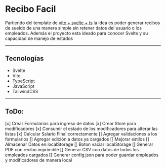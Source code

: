 # Recibo Facil

Partiendo del template de [vite + svelte + ts](https://vitejs.dev/guide/) la idea es poder generar recibos de sueldo de una manera simple sin retener datos del usuario o los empleados. Además el proyecto esta ideado para conocer Svelte y su capacidad de manejo de estados

---

## Tecnologías

- Svelte
- Vite
- TypeScript
- JavaScript
- TailwindCSS

---

## ToDo:

[x] Crear Formularios para ingreso de datos
[x] Crear Store para modificadores
[x] Consumir el estado de los modificadores para alterar las listas
[x] Calcular Salario Final correctamente
[] Agregar validaciones a los formularios
[] Agregar edición a datos ya cargados
[] Mejorar estilos
[] Almacenar Datos en localStorage
[] Boton vaciar localStorage
[] Generar PDF con recibo imprimible
[] Generar CSV con datos de todos los empleados cargados
[] Generar config.json para poder guardar empleados y modificadores de manera local
